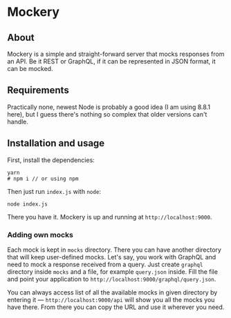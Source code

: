 # Mockery
## About
Mockery is a simple and straight-forward server that mocks responses from an API. Be it REST or GraphQL, if it can be represented in JSON format, it can be mocked.

## Requirements
Practically none, newest Node is probably a good idea (I am using 8.8.1 here), but I guess there's nothing so complex that older versions can't handle.

## Installation and usage
First, install the dependencies:

```
yarn
# npm i // or using npm
```

Then just run `index.js` with `node`:

```
node index.js
```

There you have it. Mockery is up and running at `http://localhost:9000`. 

### Adding own mocks
Each mock is kept in `mocks` directory. There you can have another directory that will keep user-defined mocks. Let's say, you work with GraphQL and need to mock a response received from a query. Just create `graphql` directory inside `mocks` and a file, for example `query.json` inside. Fill the file and point your application to `http://localhost:9000/graphql/query.json`. 

You can always access list of all the available mocks in given directory by entering it — `http://localhost:9000/api` will show you all the mocks you have there. From there you can copy the URL and use it wherever you need.